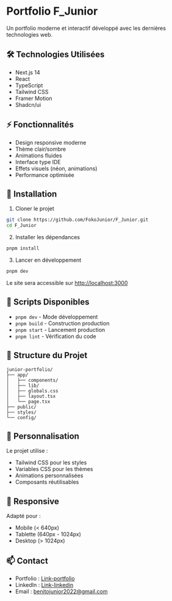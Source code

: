 
# Portfolio F_Junior

Un portfolio moderne et interactif développé avec les dernières technologies web.

## 🛠️ Technologies Utilisées

- Next.js 14
- React
- TypeScript
- Tailwind CSS
- Framer Motion
- Shadcn/ui

## ⚡ Fonctionnalités

- Design responsive moderne
- Thème clair/sombre
- Animations fluides
- Interface type IDE
- Effets visuels (néon, animations)
- Performance optimisée

## 🚀 Installation

1. Cloner le projet

```bash
git clone https://github.com/FokoJunior/F_Junior.git
cd F_Junior
```

2. Installer les dépendances

```bash
pnpm install
```

3. Lancer en développement

```bash
pnpm dev
```

Le site sera accessible sur [http://localhost:3000](http://localhost:3000)

## 📝 Scripts Disponibles

- `pnpm dev` - Mode développement
- `pnpm build` - Construction production
- `pnpm start` - Lancement production
- `pnpm lint` - Vérification du code

## 📁 Structure du Projet

```
junior-portfolio/
├── app/
│   ├── components/
│   ├── lib/
│   ├── globals.css
│   ├── layout.tsx
│   └── page.tsx
├── public/
├── styles/
└── config/
```

## 🎨 Personnalisation

Le projet utilise :

- Tailwind CSS pour les styles
- Variables CSS pour les thèmes
- Animations personnalisées
- Composants réutilisables

## 📱 Responsive

Adapté pour :

- Mobile (< 640px)
- Tablette (640px - 1024px)
- Desktop (> 1024px)

## 📫 Contact

- Portfolio : [Link-portfolio](https://f-junior.vercel.app/)
- LinkedIn : [Link-linkedin](https://linkedin.com/in/fokojunior)
- Email : benitojunior2022@gmail.com
